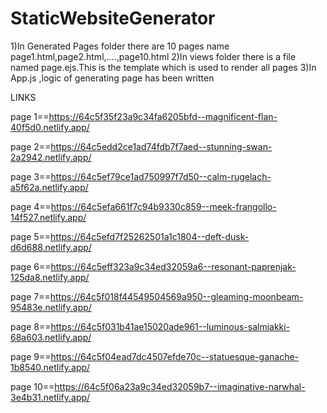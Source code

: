# StaticWebsiteGenerator
1)In Generated Pages folder there are 10 pages name page1.html,page2.html,....,page10.html
2)In views folder there is a file named page.ejs.This is the template which is used to render all pages
3)In App.js ,logic of generating page has been written

LINKS


page 1==https://64c5f35f23a9c34fa6205bfd--magnificent-flan-40f5d0.netlify.app/

page 2==https://64c5edd2ce1ad74fdb7f7aed--stunning-swan-2a2942.netlify.app/

page 3==https://64c5ef79ce1ad750997f7d50--calm-rugelach-a5f62a.netlify.app/

page 4==https://64c5efa661f7c94b9330c859--meek-frangollo-14f527.netlify.app/

page 5==https://64c5efd7f25262501a1c1804--deft-dusk-d6d688.netlify.app/

page 6==https://64c5eff323a9c34ed32059a6--resonant-paprenjak-125da8.netlify.app/

page 7==https://64c5f018f44549504569a950--gleaming-moonbeam-95483e.netlify.app/

page 8==https://64c5f031b41ae15020ade961--luminous-salmiakki-68a603.netlify.app/

page 9==https://64c5f04ead7dc4507efde70c--statuesque-ganache-1b8540.netlify.app/

page 10==https://64c5f06a23a9c34ed32059b7--imaginative-narwhal-3e4b31.netlify.app/
